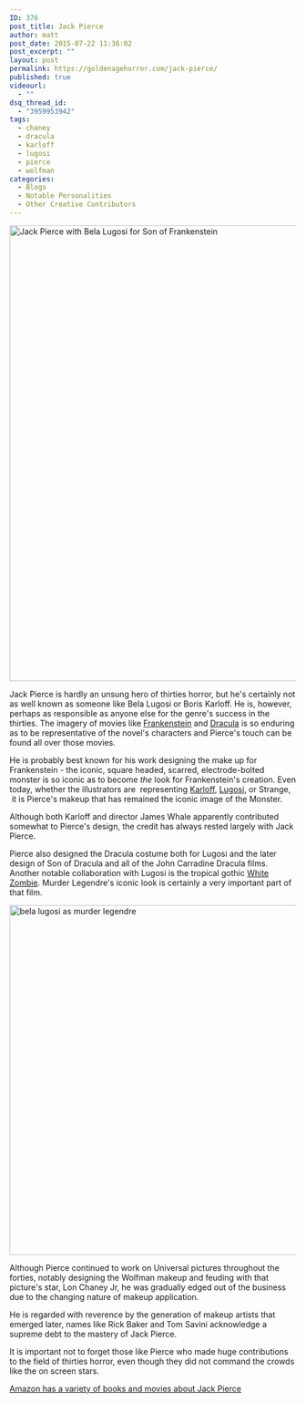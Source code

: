```yaml
---
ID: 376
post_title: Jack Pierce
author: matt
post_date: 2015-07-22 11:36:02
post_excerpt: ""
layout: post
permalink: https://goldenagehorror.com/jack-pierce/
published: true
videourl:
  - ""
dsq_thread_id:
  - "3959953942"
tags:
  - chaney
  - dracula
  - karloff
  - lugosi
  - pierce
  - wolfman
categories:
  - Blogs
  - Notable Personalities
  - Other Creative Contributors
---
```

<img class="alignnone size-full wp-image-377" src="http://goldenagehorror.com/wp-content/uploads/2015/07/6a00d83451d04569e2016301044d68970d.jpg" alt="Jack Pierce with Bela Lugosi for Son of Frankenstein" width="1000" height="800" />

Jack Pierce is hardly an unsung hero of thirties horror, but he's certainly not as well known as someone like Bela Lugosi or Boris Karloff. He is, however, perhaps as responsible as anyone else for the genre's success in the thirties. The imagery of movies like <a href="http://goldenagehorror.com/episode-12-frankenstein/">Frankenstein</a> and <a href="http://goldenagehorror.com/episode-8-dracula/">Dracula</a> is so enduring as to be representative of the novel's characters and Pierce's touch can be found all over those movies.

He is probably best known for his work designing the make up for Frankenstein - the iconic, square headed, scarred, electrode-bolted monster is so iconic as to become <em>the </em>look for Frankenstein's creation. Even today, whether the illustrators are  representing <a href="http://goldenagehorror.com/boris-karloff/">Karloff</a>, <a href="http://goldenagehorror.com/bela-lugosi/">Lugosi</a>, or Strange,  it is Pierce's makeup that has remained the iconic image of the Monster.

Although both Karloff and director James Whale apparently contributed somewhat to Pierce's design, the credit has always rested largely with Jack Pierce.

Pierce also designed the Dracula costume both for Lugosi and the later design of Son of Dracula and all of the John Carradine Dracula films. Another notable collaboration with Lugosi is the tropical gothic <a href="http://goldenagehorror.com/white-zombie-1932/">White Zombie</a>. Murder Legendre's iconic look is certainly a very important part of that film.

<img class="alignnone size-full wp-image-387" src="http://goldenagehorror.com/wp-content/uploads/2015/07/bela-lugosi-as-murder-legendre.jpg" alt="bela lugosi as murder legendre" width="819" height="614" />

Although Pierce continued to work on Universal pictures throughout the forties, notably designing the Wolfman makeup and feuding with that picture's star, Lon Chaney Jr, he was gradually edged out of the business due to the changing nature of makeup application. 

He is regarded with reverence by the generation of makeup artists that emerged later, names like Rick Baker and Tom Savini acknowledge a supreme debt to the mastery of Jack Pierce.

It is important not to forget those like Pierce who made huge contributions to the field of thirties horror, even though they did not command the crowds like the on screen stars. 

<a href="http://www.amazon.com/s/ref=as_li_ss_tl?_encoding=UTF8&amp;camp=1789&amp;creative=390957&amp;field-keywords=jack%20pierce&amp;linkCode=ur2&amp;tag=cthudice-20&amp;url=search-alias%3Daps&amp;linkId=FB3FY7VVMNZCP4KD" target="_blank">Amazon has a variety of books and movies about Jack Pierce</a><img style="border: none !important; margin: 0px !important;" src="https://ir-na.amazon-adsystem.com/e/ir?t=cthudice-20&amp;l=ur2&amp;o=1" alt="" width="1" height="1" border="0" />